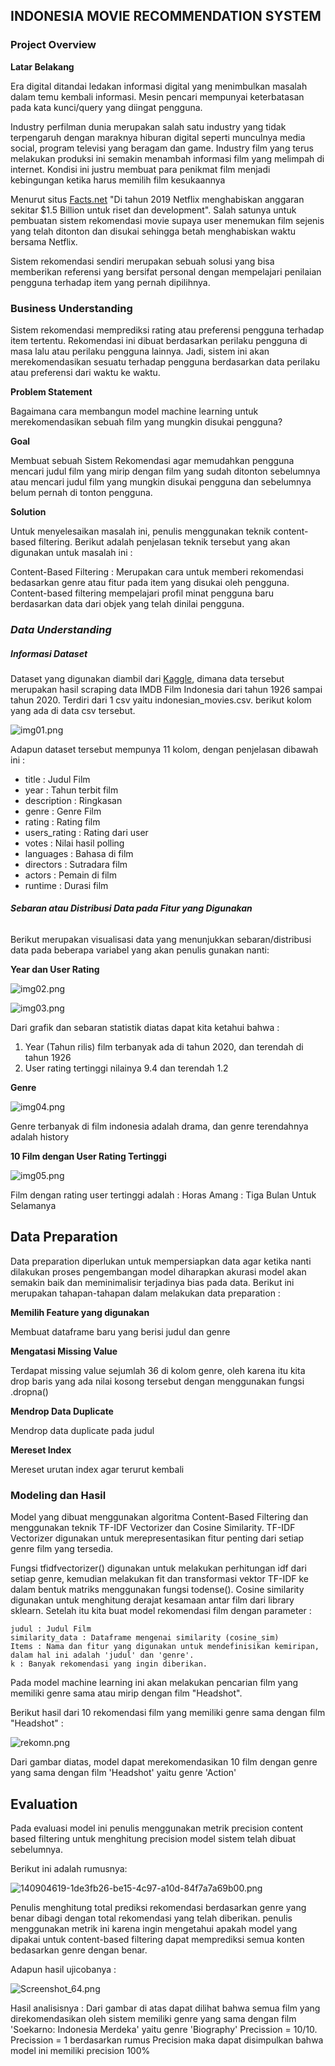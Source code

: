 ## **INDONESIA MOVIE RECOMMENDATION SYSTEM**

### **Project Overview**

**Latar Belakang**

Era digital ditandai ledakan informasi digital yang menimbulkan masalah dalam temu kembali informasi. Mesin pencari mempunyai keterbatasan pada kata kunci/query yang diingat pengguna. 

Industry perfilman dunia merupakan salah satu industry yang  tidak terpengaruh dengan maraknya hiburan digital seperti munculnya media social, program televisi yang beragam dan game. Industry film yang terus melakukan produksi ini semakin menambah informasi film yang melimpah di internet. Kondisi ini justru membuat para penikmat film menjadi kebingungan ketika harus memilih film kesukaannya

Menurut situs [Facts.net](https://facts.net/netflix-facts/) "Di tahun 2019 Netflix menghabiskan anggaran sekitar $1.5 Billion untuk riset dan development". Salah satunya untuk pembuatan sistem rekomendasi movie supaya user menemukan film sejenis yang telah ditonton dan disukai sehingga betah menghabiskan waktu bersama Netflix.

Sistem rekomendasi sendiri merupakan sebuah solusi yang bisa memberikan referensi yang bersifat personal dengan mempelajari penilaian pengguna terhadap item yang pernah dipilihnya.

### **Business Understanding**

Sistem rekomendasi memprediksi rating atau preferensi pengguna terhadap item tertentu. Rekomendasi ini dibuat berdasarkan perilaku pengguna di masa lalu atau perilaku pengguna lainnya. Jadi, sistem ini akan merekomendasikan sesuatu terhadap pengguna berdasarkan data perilaku atau preferensi dari waktu ke waktu. 

**Problem Statement**

Bagaimana cara membangun model machine learning untuk merekomendasikan sebuah film yang mungkin disukai pengguna?

**Goal**

Membuat sebuah Sistem Rekomendasi agar memudahkan pengguna mencari judul film yang mirip dengan film yang sudah ditonton sebelumnya atau mencari judul film yang mungkin disukai pengguna dan sebelumnya belum pernah di tonton pengguna.

**Solution**

Untuk menyelesaikan masalah ini, penulis menggunakan teknik content-based filtering. Berikut adalah penjelasan teknik tersebut yang akan digunakan untuk masalah ini :

Content-Based Filtering : Merupakan cara untuk memberi rekomendasi bedasarkan genre atau fitur pada item yang disukai oleh pengguna. Content-based filtering mempelajari profil minat pengguna baru berdasarkan data dari objek yang telah dinilai pengguna.
    

### ***Data Understanding***

##### **Informasi Dataset**
Dataset yang digunakan diambil dari [Kaggle](https://www.kaggle.com/dimitriirfan/indonesian-film-industry-most-made-genre/), dimana data tersebut merupakan hasil scraping data IMDB Film Indonesia dari tahun 1926 sampai tahun 2020. Terdiri dari 1 csv yaitu indonesian_movies.csv.
berikut kolom yang ada di data csv tersebut.

![img01.png](https://github.com/dwixhartanto/Natural-Language-Processing/blob/main/Indonesia%20Movie%20Recommender/img/img01.png?raw=true)

Adapun dataset tersebut mempunya 11 kolom, dengan penjelasan dibawah ini :

*   title : Judul Film
*   year : Tahun terbit film
*   description : Ringkasan 
*   genre : Genre Film
*   rating : Rating film
*   users_rating : Rating dari user
*   votes  : Nilai hasil polling
*   languages : Bahasa di film
*   directors : Sutradara film
*   actors : Pemain di film
*   runtime : Durasi film



###### **Sebaran atau Distribusi Data pada Fitur yang Digunakan**
Berikut merupakan visualisasi data yang menunjukkan sebaran/distribusi data pada beberapa variabel yang akan penulis gunakan nanti:

**Year dan User Rating**

![img02.png](https://github.com/dwixhartanto/Natural-Language-Processing/blob/main/Indonesia%20Movie%20Recommender/img/img02.png?raw=true)

![img03.png](https://github.com/dwixhartanto/Natural-Language-Processing/blob/main/Indonesia%20Movie%20Recommender/img/img03.png?raw=true)

Dari grafik dan sebaran statistik diatas dapat kita ketahui bahwa :  
1. Year (Tahun rilis) film terbanyak ada di tahun 2020, dan terendah di tahun 1926
2. User rating tertinggi nilainya 9.4 dan terendah 1.2

**Genre**

![img04.png](https://github.com/dwixhartanto/Natural-Language-Processing/blob/main/Indonesia%20Movie%20Recommender/img/img04.png?raw=true)

Genre terbanyak di film indonesia adalah drama, dan genre terendahnya adalah history

**10 Film dengan User Rating Tertinggi**

![img05.png](https://github.com/dwixhartanto/Natural-Language-Processing/blob/main/Indonesia%20Movie%20Recommender/img/img05.png?raw=true)

Film dengan rating user tertinggi adalah : 
Horas Amang : Tiga Bulan Untuk Selamanya

## **Data Preparation**

Data preparation diperlukan untuk mempersiapkan data agar ketika nanti dilakukan proses pengembangan model diharapkan akurasi model akan semakin baik dan meminimalisir terjadinya bias pada data. Berikut ini merupakan tahapan-tahapan dalam melakukan data preparation :

**Memilih Feature yang digunakan**

Membuat dataframe baru yang berisi judul dan genre

**Mengatasi Missing Value**

Terdapat missing value sejumlah 36 di kolom genre, oleh karena itu kita drop baris yang ada nilai kosong tersebut dengan menggunakan fungsi .dropna()

**Mendrop Data Duplicate**

Mendrop data duplicate pada judul

**Mereset Index**

Mereset urutan index agar terurut kembali


### **Modeling dan Hasil**

Model yang dibuat menggunakan algoritma Content-Based Filtering dan menggunakan teknik TF-IDF Vectorizer dan Cosine Similarity. TF-IDF Vectorizer digunakan untuk merepresentasikan fitur penting dari setiap genre film yang tersedia. 

Fungsi tfidfvectorizer() digunakan untuk melakukan perhitungan idf dari setiap genre, kemudian melakukan fit dan transformasi vektor TF-IDF ke dalam bentuk matriks menggunakan fungsi todense(). Cosine similarity digunakan untuk menghitung derajat kesamaan antar film dari library sklearn. Setelah itu kita buat model rekomendasi film dengan parameter :

    judul : Judul Film
    similarity_data : Dataframe mengenai similarity (cosine_sim)
    Items : Nama dan fitur yang digunakan untuk mendefinisikan kemiripan, dalam hal ini adalah 'judul' dan 'genre'.
    k : Banyak rekomendasi yang ingin diberikan.

Pada model machine learning ini akan melakukan pencarian film yang memiliki genre sama atau mirip dengan film "Headshot".

Berikut hasil dari 10 rekomendasi film yang memiliki genre sama dengan film "Headshot" :

![rekomn.png](https://i.ibb.co/x1LxCWk/rekomn.png)

Dari gambar diatas, model dapat merekomendasikan 10 film dengan genre yang sama dengan film 'Headshot' yaitu genre 'Action' 


## **Evaluation**

Pada evaluasi model ini penulis menggunakan metrik precision content based filtering untuk menghitung precision model sistem telah dibuat sebelumnya.

Berikut ini adalah rumusnya:

![140904619-1de3fb26-be15-4c97-a10d-84f7a7a69b00.png](https://i.ibb.co/wpsWr1d/140904619-1de3fb26-be15-4c97-a10d-84f7a7a69b00.png)


Penulis menghitung total prediksi rekomendasi berdasarkan genre yang benar dibagi dengan total rekomendasi yang telah diberikan. penulis menggunakan metrik ini karena ingin mengetahui apakah model yang dipakai untuk content-based filtering dapat memprediksi semua konten bedasarkan genre dengan benar.

Adapun hasil ujicobanya : 

![Screenshot_64.png](https://i.ibb.co/qrv2G01/rec.png)

Hasil analisisnya :
Dari gambar di atas dapat dilihat bahwa semua film yang direkomendasikan oleh sistem memiliki genre yang sama dengan film 'Soekarno: Indonesia Merdeka' yaitu genre 'Biography'
Precission = 10/10.
Precission = 1 
berdasarkan rumus Precision maka dapat disimpulkan bahwa model ini memiliki precision 100%
